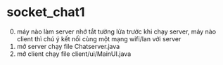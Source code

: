 # socket_chat1

0. máy nào làm server nhớ tắt tường lửa trước khi chạy server, máy nào client thì chú ý kết nối cùng một mạng wifi/lan với server
1. mở server chạy file Chatserver.java
2. mở client chạy file client/ui/MainUI.java

